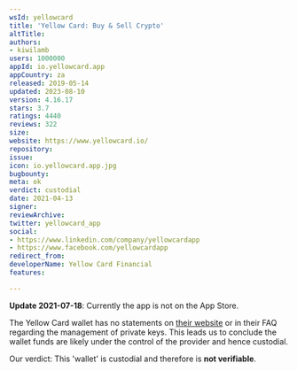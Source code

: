 ```yaml
---
wsId: yellowcard
title: 'Yellow Card: Buy & Sell Crypto'
altTitle: 
authors:
- kiwilamb
users: 1000000
appId: io.yellowcard.app
appCountry: za
released: 2019-05-14
updated: 2023-08-10
version: 4.16.17
stars: 3.7
ratings: 4440
reviews: 322
size: 
website: https://www.yellowcard.io/
repository: 
issue: 
icon: io.yellowcard.app.jpg
bugbounty: 
meta: ok
verdict: custodial
date: 2021-04-13
signer: 
reviewArchive: 
twitter: yellowcard_app
social:
- https://www.linkedin.com/company/yellowcardapp
- https://www.facebook.com/yellowcardapp
redirect_from: 
developerName: Yellow Card Financial
features: 

---
```


**Update 2021-07-18**: Currently the app is not on the App Store.

The Yellow Card wallet has no statements on [their website](https://yellowcard.io/) or in their FAQ regarding the management of private keys.
This leads us to conclude the wallet funds are likely under the control of the provider and hence custodial.

Our verdict: This 'wallet' is custodial and therefore is **not verifiable**.

